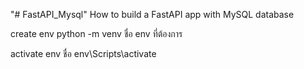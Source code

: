 "# FastAPI_Mysql" 
How to build a FastAPI app with MySQL database

create env 
python -m venv ชื่อ env ที่ต้องการ

activate env 
ชื่อ env\Scripts\activate

